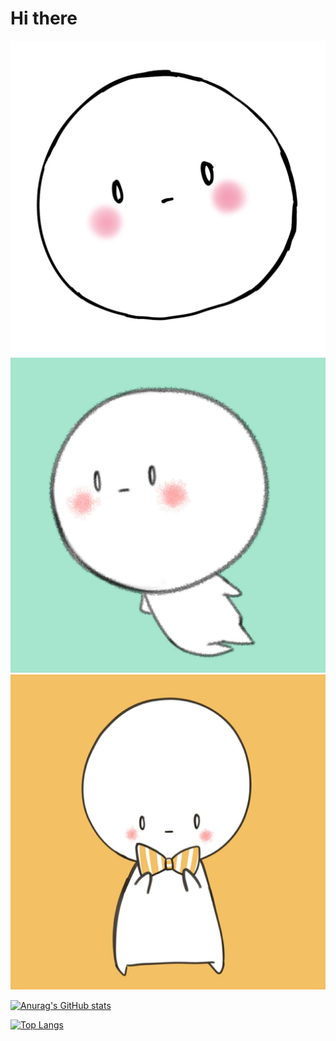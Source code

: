 # Hi there

![Myicon](./Myicon/Icon10.JPG)![Myicon](./Myicon/Icon11.JPG)![Myicon](./Myicon/Icon14.JPG)

[![Anurag's GitHub stats](https://github-readme-stats.vercel.app/api?username=syuya2036)](https://github.com/anuraghazra/github-readme-stats)

[![Top Langs](https://github-readme-stats.vercel.app/api/top-langs/?username=syuya2036&layout=compact)](https://github.com/anuraghazra/github-readme-stats)

<!--
**syuya2036/syuya2036** is a ✨ _special_ ✨ repository because its `README.md` (this file) appears on your GitHub profile.

Here are some ideas to get you started:

- 🔭 I’m currently working on ...
- 🌱 I’m currently learning ...
- 👯 I’m looking to collaborate on ...
- 🤔 I’m looking for help with ...
- 💬 Ask me about ...
- 📫 How to reach me: ...
- 😄 Pronouns: ...
- ⚡ Fun fact: ...
-->
